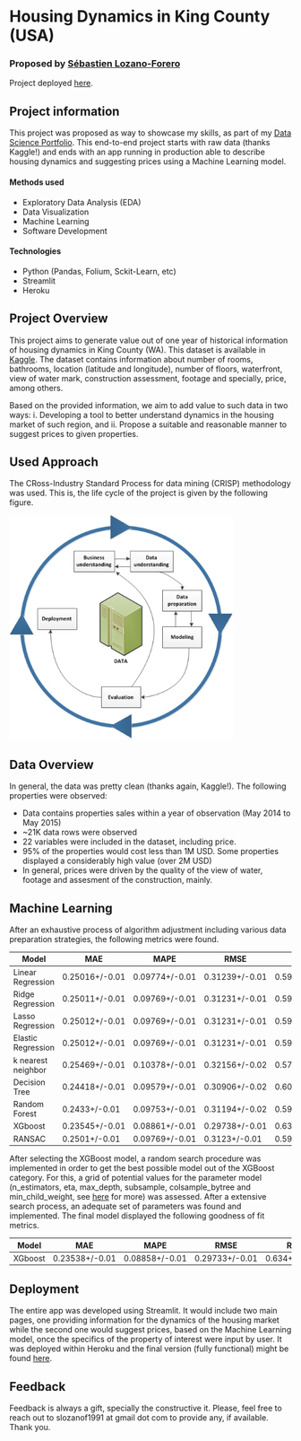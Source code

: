 # Housing Dynamics in King County (USA)
### Proposed by [Sébastien Lozano-Forero](https://www.linkedin.com/in/sebastienlozanoforero/)

Project deployed [here](https://dashboardhouseprices2.herokuapp.com/).
## Project information
This project was proposed as way to showcase my skills, as part of my [Data Science Portfolio](https://sebmatecho.github.io/Portfolio/). This end-to-end project starts with raw data (thanks Kaggle!) and ends with an app running in production able to describe housing dynamics and suggesting prices using a Machine Learning model.  
#### Methods used
- Exploratory Data Analysis (EDA)
- Data Visualization
- Machine Learning 
- Software Development
#### Technologies
- Python (Pandas, Folium, Sckit-Learn, etc)
- Streamlit 
- Heroku

## Project Overview
This project aims to generate value out of one year of historical information of housing dynamics in King County (WA). This dataset is available in [Kaggle](https://www.kaggle.com/datasets/harlfoxem/housesalesprediction). The dataset contains information about number of rooms, bathrooms, location (latitude and longitude), number of floors, waterfront, view of water mark, construction assessment, footage and specially, price, among others.

Based on the provided information, we aim to add value to such data in two ways:
i. Developing a tool to better understand dynamics in the housing market of such region, and
ii. Propose a suitable and reasonable manner to suggest prices to given properties. 

## Used Approach

The CRoss-Industry Standard Process for data mining (CRISP) methodology was used. This is, the life cycle of the project is given by the following figure.

<img src="img/IBM.jpg" width="400" height="400" />

## Data Overview

In general, the data was pretty clean (thanks again, Kaggle!). The following properties were observed: 
- Data contains properties sales within a year of observation (May 2014 to May 2015)
- ~21K data rows were observed
- 22 variables were included in the dataset, including price. 
- 95% of the properties would cost less than 1M USD. Some properties displayed a considerably high value (over 2M USD)
- In general, prices were driven by the quality of the view of water, footage and assesment of the construction, mainly. 

## Machine Learning
After an exhaustive process of algorithm adjustment including various data preparation strategies, the following metrics were found.

| Model | MAE |MAPE |RMSE | R2 |
| --- | --- | --- | --- | --- |
|Linear Regression |	0.25016+/-0.01|	0.09774+/-0.01|	0.31239+/-0.01	|0.59502+/-0.01|
|Ridge Regression |	0.25011+/-0.01|	0.09769+/-0.01|	0.31231+/-0.01|	0.59526+/-0.01|
|Lasso Regression |	0.25012+/-0.01|	0.09769+/-0.01|	0.31231+/-0.01|	0.59525+/-0.01|
|Elastic Regression| 0.25012+/-0.01	|0.09769+/-0.01|	0.31231+/-0.01|	0.59525+/-0.01|
|k nearest neighbor| 0.25469+/-0.01	|0.10378+/-0.01|	0.32156+/-0.02|	0.57125+/-0.03|
|Decision Tree |	0.24418+/-0.01	|0.09579+/-0.01|	0.30906+/-0.02|	0.60391+/-0.02|
|Random Forest|	0.2433+/-0.01	|0.09753+/-0.01|	0.31194+/-0.02|	0.59635+/-0.02|
|XGboost	|0.23545+/-0.01|	0.08861+/-0.01|	0.29738+/-0.01|	0.63314+/-0.01|
|RANSAC	|0.2501+/-0.01	|0.09769+/-0.01|	0.3123+/-0.01|	0.59529+/-0.01|

After selecting the XGBoost model, a random search procedure was implemented in order to get the best possible model out of the XGBoost category. For this, a grid of potential values for the parameter model (n_estimators, eta, max_depth, subsample, colsample_bytree and min_child_weight, see [here](https://xgboost.readthedocs.io/en/stable/parameter.html9) for more) was assessed. After a extensive search process, an adequate set of parameters was found and implemented. The final model displayed the following goodness of fit metrics. 

| Model | MAE |MAPE |RMSE | R2 |
| --- | --- | --- | --- | --- |
|XGboost	|0.23538+/-0.01|	0.08858+/-0.01|	0.29733+/-0.01	|0.634+/-0.01|
## Deployment

The entire app was developed using Streamlit. It would include two main pages, one providing information for the dynamics of the housing market while the second one would suggest prices, based on the Machine Learning model, once the specifics of the property of interest were input by user. It was deployed within Heroku and the final version (fully functional) might be found [here](https://dashboardhouseprices2.herokuapp.com/). 

## Feedback
Feedback is always a gift, specially the constructive it. Please, feel free to reach out to slozanof1991 at gmail dot com to provide any, if available. Thank you. 